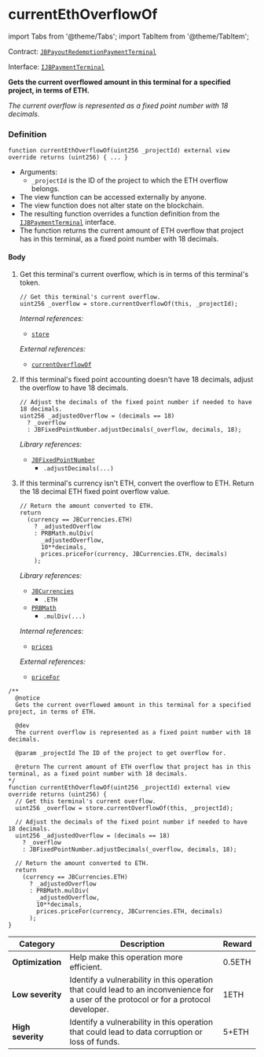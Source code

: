 # currentEthOverflowOf

import Tabs from '@theme/Tabs';
import TabItem from '@theme/TabItem';

Contract: [`JBPayoutRedemptionPaymentTerminal`](/protocol/api/contracts/or-abstract/jbpayoutredemptionpaymentterminal/README.md)​‌

Interface: [`IJBPaymentTerminal`](/protocol/api/interfaces/ijbpaymentterminal.md)

<Tabs>
<TabItem value="Step by step" label="Step by step">

**Gets the current overflowed amount in this terminal for a specified project, in terms of ETH.**

_The current overflow is represented as a fixed point number with 18 decimals._

### Definition

```
function currentEthOverflowOf(uint256 _projectId) external view override returns (uint256) { ... }
```

* Arguments:
  * `_projectId` is the ID of the project to which the ETH overflow belongs.
* The view function can be accessed externally by anyone.
* The view function does not alter state on the blockchain.
* The resulting function overrides a function definition from the [`IJBPaymentTerminal`](/protocol/api/interfaces/ijbpaymentterminal.md) interface.
* The function returns the current amount of ETH overflow that project has in this terminal, as a fixed point number with 18 decimals.

#### Body

1.  Get this terminal's current overflow, which is in terms of this terminal's token.

    ```
    // Get this terminal's current overflow.
    uint256 _overflow = store.currentOverflowOf(this, _projectId);
    ```

    _Internal references:_

    * [`store`](/protocol/api/contracts/or-abstract/jbpayoutredemptionpaymentterminal/properties/store.md)

    _External references:_

    * [`currentOverflowOf`](/protocol/api/contracts/jbsingletokenpaymentterminalstore/read/currentoverflowof.md)
2.  If this terminal's fixed point accounting doesn't have 18 decimals, adjust the overflow to have 18 decimals.

    ```
    // Adjust the decimals of the fixed point number if needed to have 18 decimals.
    uint256 _adjustedOverflow = (decimals == 18)
      ? _overflow
      : JBFixedPointNumber.adjustDecimals(_overflow, decimals, 18);
    ```

    _Library references:_

    * [`JBFixedPointNumber`](/protocol/api/libraries/jbfixedpointnumber.md)
      * `.adjustDecimals(...)`

3.  If this terminal's currency isn't ETH, convert the overflow to ETH. Return the 18 decimal ETH fixed point overflow value.

    ```
    // Return the amount converted to ETH.
    return
      (currency == JBCurrencies.ETH)
        ? _adjustedOverflow
        : PRBMath.mulDiv(
          _adjustedOverflow,
          10**decimals,
          prices.priceFor(currency, JBCurrencies.ETH, decimals)
        );
    ```

    _Library references:_

    * [`JBCurrencies`](/protocol/api/libraries/jbcurrencies.md)
      * `.ETH`
    * [`PRBMath`](https://github.com/hifi-finance/prb-math/blob/main/contracts/PRBMath.sol)
      * `.mulDiv(...)`

    _Internal references:_

    * [`prices`](/protocol/api/contracts/or-abstract/jbpayoutredemptionpaymentterminal/properties/prices.md)

    _External references:_

    * [`priceFor`](/protocol/api/contracts/jbprices/read/pricefor.md)

</TabItem>

<TabItem value="Code" label="Code">

```
/**
  @notice
  Gets the current overflowed amount in this terminal for a specified project, in terms of ETH.

  @dev
  The current overflow is represented as a fixed point number with 18 decimals.

  @param _projectId The ID of the project to get overflow for.

  @return The current amount of ETH overflow that project has in this terminal, as a fixed point number with 18 decimals.
*/
function currentEthOverflowOf(uint256 _projectId) external view override returns (uint256) {
  // Get this terminal's current overflow.
  uint256 _overflow = store.currentOverflowOf(this, _projectId);

  // Adjust the decimals of the fixed point number if needed to have 18 decimals.
  uint256 _adjustedOverflow = (decimals == 18)
    ? _overflow
    : JBFixedPointNumber.adjustDecimals(_overflow, decimals, 18);

  // Return the amount converted to ETH.
  return
    (currency == JBCurrencies.ETH)
      ? _adjustedOverflow
      : PRBMath.mulDiv(
        _adjustedOverflow,
        10**decimals,
        prices.priceFor(currency, JBCurrencies.ETH, decimals)
      );
}
```

</TabItem>

<TabItem value="Bug bounty" label="Bug bounty">

| Category          | Description                                                                                                                            | Reward |
| ----------------- | -------------------------------------------------------------------------------------------------------------------------------------- | ------ |
| **Optimization**  | Help make this operation more efficient.                                                                                               | 0.5ETH |
| **Low severity**  | Identify a vulnerability in this operation that could lead to an inconvenience for a user of the protocol or for a protocol developer. | 1ETH   |
| **High severity** | Identify a vulnerability in this operation that could lead to data corruption or loss of funds.                                        | 5+ETH  |

</TabItem>
</Tabs>
